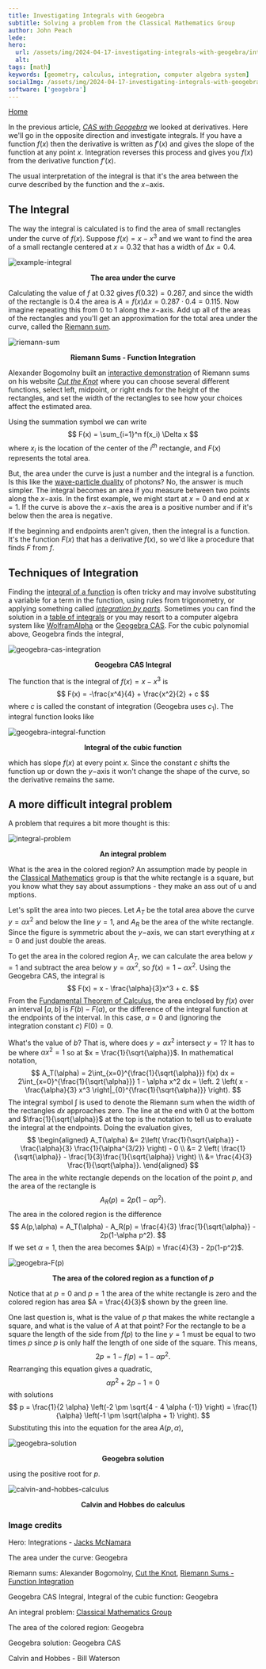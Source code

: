 ```yaml
---
title: Investigating Integrals with Geogebra
subtitle: Solving a problem from the Classical Mathematics Group
author: John Peach
lede:
hero:
  url: /assets/img/2024-04-17-investigating-integrals-with-geogebra/integrations.webp
  alt:
tags: [math]
keywords: [geometry, calculus, integration, computer algebra system]
socialImg: /assets/img/2024-04-17-investigating-integrals-with-geogebra/integrations.webp
software: ['geogebra']
---
```


[Home](https://wildpeaches.github.io/)

In the previous article, [*CAS with Geogebra*](https://wildpeaches.xyz/blog/cas-with-geogebra/) we looked at derivatives. Here we'll go in the opposite direction and investigate integrals. If you have a function $f(x)$ then the derivative is written as $f'(x)$ and gives the slope of the function at any point $x$. Integration reverses this process and gives you $f(x)$ from the derivative function $f'(x)$. 

The usual interpretation of the integral is that it's the area between the curve described by the function and the $x-$axis. 

## The Integral

The way the integral is calculated is to find the area of small rectangles under the curve of $f(x)$. Suppose $f(x) = x-x^3$ and we want to find the area of a small rectangle centered at $x = 0.32$ that has a width of $\Delta x = 0.4$. 

![example-integral](/assets/img/2024-04-17-investigating-integrals-with-geogebra/example-integral.webp)

<p align = "center"><b>The area under the curve</b></p>

Calculating the value of $f$ at $0.32$ gives $f(0.32) = 0.287$, and since the width of the rectangle is $0.4$ the area is $A = f(x) \Delta x = 0.287 \cdot 0.4 = 0.115.$ Now imagine repeating this from $0$ to $1$ along the $x-$​axis. Add up all of the areas of the rectangles and you'll get an approximation for the total area under the curve, called the [Riemann sum](https://www.khanacademy.org/math/ap-calculus-ab/ab-integration-new/ab-6-2/a/riemann-sums-review). 

![riemann-sum](/assets/img/2024-04-17-investigating-integrals-with-geogebra/riemann-sums.webp)

<p align = "center"><b>Riemann Sums - Function Integration</b></p>

 

Alexander Bogomolny built an [interactive demonstration](https://www.cut-the-knot.org/Curriculum/Calculus/RiemannSums.shtml) of Riemann sums on his website [*Cut the Knot*](https://cut-the-knot.org/) where you can choose several different functions, select left, midpoint, or right ends for the height of the rectangles, and set the width of the rectangles to see how your choices affect the estimated area.

Using the summation symbol we can write
$$
F(x) = \sum_{i=1}^n f(x_i) \Delta x
$$
where $x_i$ is the location of the center of the $i^{th}$ rectangle, and $F(x)$ represents the total area.

But, the area under the curve is just a number and the integral is a function. Is this like the [wave-particle duality](http://hyperphysics.phy-astr.gsu.edu/hbase/mod1.html) of photons? No, the answer is much simpler. The integral becomes an area if you measure between two points along the $x-$axis. In the first example, we might start at $x=0$ and end at $x=1$.  If the curve is above the $x-$axis the area is a positive number and if it's below then the area is negative. 

If the beginning and endpoints aren't given, then the integral is a function. It's the function $F(x)$ that has a derivative $f(x)$, so we'd like a procedure that finds $F$ from $f$. 

## Techniques of Integration

Finding the [integral of a function](https://www.whitman.edu/mathematics/calculus_online/chapter08.html) is often tricky and may involve substituting a variable for a term in the function, using rules from trigonometry, or applying something called *[integration by parts](https://tutorial.math.lamar.edu/classes/calcii/integrationbyparts.aspx)*. Sometimes you can find the solution in a [table of integrals](chrome-extension://efaidnbmnnnibpcajpcglclefindmkaj/https://www.physics.umd.edu/hep/drew/IntegralTable.pdf) or you may resort to a computer algebra system like [WolframAlpha](https://www.wolframalpha.com/) or the [Geogebra CAS](https://www.geogebra.org/cas). For the cubic polynomial above, Geogebra finds the integral,

![geogebra-cas-integration](/assets/img/2024-04-17-investigating-integrals-with-geogebra/geogebra-cas-integration.webp) 

<p align = "center"><b>Geogebra CAS Integral</b></p>

The function that is the integral of $f(x) = x - x^3$ is
$$
F(x) = -\frac{x^4}{4} + \frac{x^2}{2} + c
$$
where $c$ is called the constant of integration (Geogebra uses $c_1$). The integral function looks like

![geogebra-integral-function](/assets/img/2024-04-17-investigating-integrals-with-geogebra/geogebra-integral-function.webp)

<p align = "center"><b>Integral of the cubic function</b></p>

which has slope $f(x)$ at every point $x$. Since the constant $c$ shifts the function up or down the $y-$axis it won't change the shape of the curve, so the derivative remains the same. 

## A more difficult integral problem

A problem that requires a bit more thought is this:

![integral-problem](/assets/img/2024-04-17-investigating-integrals-with-geogebra/integral-problem.webp)

<p align = "center"><b>An integral problem</b></p>

What is the area in the colored region? An assumption made by people in the [Classical Mathematics](https://www.facebook.com/groups/ClassicalMathematics) group is that the white rectangle is a square, but you know what they say about assumptions - they make an ass out of u and mptions. 

Let's split the area into two pieces. Let $A_T$ be the total area above the curve $y=\alpha x^2$ and below the line $y=1$, and $A_R$ be the area of the white rectangle. Since the figure is symmetric about the $y-$axis, we can start everything at $x=0$ and just double the areas. 

To get the area in the colored region $A_T$, we can calculate the area below $y=1$ and subtract the area below $y= \alpha x^2$, so $f(x) = 1 - \alpha x^2$. Using the Geogebra CAS, the integral is 
$$
F(x) = x - \frac{\alpha}{3}x^3 + c.
$$
From the [Fundamental Theorem of Calculus](https://en.wikipedia.org/wiki/Fundamental_theorem_of_calculus), the area enclosed by $f(x)$ over an interval $[a,b]$ is $F(b) - F(a)$, or the difference of the integral function at the endpoints of the interval. In this case, $a = 0$ and (ignoring the integration constant $c$) $F(0) = 0$. 

What's the value of $b$? That is, where does $y=  \alpha x^2$ intersect $y=1$? It has to be where $\alpha x^2 = 1$ so at $x = \frac{1}{\sqrt{\alpha}}$. In mathematical notation,
$$
A_T(\alpha) = 2\int_{x=0}^{\frac{1}{\sqrt{\alpha}}} f(x) dx = 2\int_{x=0}^{\frac{1}{\sqrt{\alpha}}} 1 - \alpha x^2 dx = \left. 2 \left( x - \frac{\alpha}{3} x^3 \right|_{0}^{\frac{1}{\sqrt{\alpha}}} \right).
$$
 The integral symbol $\int$ is used to denote the Riemann sum when the width of the rectangles $dx$ approaches zero. The line at the end with $0$ at the bottom and $\frac{1}{\sqrt{\alpha}}$ at the top is the notation to tell us to evaluate the integral at the endpoints. Doing the evaluation gives,
$$
\begin{aligned}
A_T(\alpha) &= 2\left( \frac{1}{\sqrt{\alpha}}  - \frac{\alpha}{3} \frac{1}{\alpha^{3/2}} \right) - 0 \\
&= 2 \left( \frac{1}{\sqrt{\alpha}} - \frac{1}{3}\frac{1}{\sqrt{\alpha}} \right) \\
&= \frac{4}{3} \frac{1}{\sqrt{\alpha}}.
\end{aligned}
$$
The area in the white rectangle depends on the location of the point $p$, and the area of the rectangle is
$$
A_R(p) = 2p(1-\alpha p^2).
$$
The area in the colored region is the difference
$$
A(p,\alpha) = A_T(\alpha) - A_R(p) = \frac{4}{3} \frac{1}{\sqrt{\alpha}} - 2p(1-\alpha p^2).
$$
If we set $\alpha = 1$, then the area becomes $A(p) = \frac{4}{3} - 2p(1-p^2)$.

![geogebra-F(p)](/assets/img/2024-04-17-investigating-integrals-with-geogebra/geogebra-F(p).webp)



<p align = "center"><b>The area of the colored region as a function of <em> p </em></b></p>

Notice that at $p=0$ and $p=1$ the area of the white rectangle is zero and the colored region has area $A = \frac{4}{3}$ shown by the green line.

One last question is, what is the value of $p$ that makes the white rectangle a square, and what is the value of $A$ at that point? For the rectangle to be a square the length of the side from $f(p)$ to the line $y=1$ must be equal to two times $p$ since $p$ is only half the length of one side of the square. This means,
$$
2p = 1-f(p) = 1 - \alpha p^2.
$$
Rearranging this equation gives a quadratic,
$$
\alpha p^2 + 2p -1 = 0
$$
with solutions
$$
p = \frac{1}{2 \alpha} \left(-2 \pm \sqrt{4 - 4 \alpha (-1)} \right) = \frac{1}{\alpha} \left(-1 \pm \sqrt{\alpha + 1} \right).
$$
Substituting this into the equation for the area $A(p,\alpha)$​,

![geogebra-solution](/assets/img/2024-04-17-investigating-integrals-with-geogebra/geogebra-solution.webp)

<p align = "center"><b>Geogebra solution</b></p>

using the positive root for $p$.

![calvin-and-hobbes-calculus](/assets/img/2024-04-17-investigating-integrals-with-geogebra/calvin-and-hobbes-calculus.webp)

<p align = "center"><b>Calvin and Hobbes do calculus</b></p>

### Image credits

Hero: Integrations - [Jacks McNamara](https://jacksmcnamara.net/integrations-paintings-2002-2007/)

The area under the curve: Geogebra

Riemann sums: Alexander Bogomolny, [Cut the Knot](https://cut-the-knot.org/), [Riemann Sums - Function Integration](https://www.cut-the-knot.org/Curriculum/Calculus/RiemannSums.shtml)

Geogebra CAS Integral, Integral of the cubic function: Geogebra

An integral problem: [Classical Mathematics Group](https://www.facebook.com/groups/ClassicalMathematics)

The area of the colored region: Geogebra

Geogebra solution: Geogebra CAS

Calvin and Hobbes - Bill Waterson

